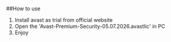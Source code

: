 ##How to use
1. Install avast as trial from official website
2. Open the 'Avast-Premium-Security-05.07.2026.avastlic' in PC
3. Enjoy
